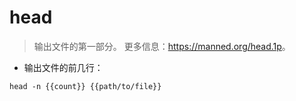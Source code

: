 # head

> 输出文件的第一部分。
> 更多信息：<https://manned.org/head.1p>。

- 输出文件的前几行：

`head -n {{count}} {{path/to/file}}`